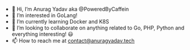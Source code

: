 - 👋 Hi, I’m Anurag Yadav aka @PoweredByCaffein
- 👀 I’m interested in GoLang!
- 🌱 I’m currently learning Docker and K8S
- 💞️ I’m looking to collaborate on anything related to Go, PHP, Python and everything interesting! 😃 
- 📫 How to reach me at contact@anuragyadav.tech

<!---
PoweredByCaffein/PoweredByCaffein is a ✨ special ✨ repository because its `README.md` (this file) appears on your GitHub profile.
You can click the Preview link to take a look at your changes.
--->
